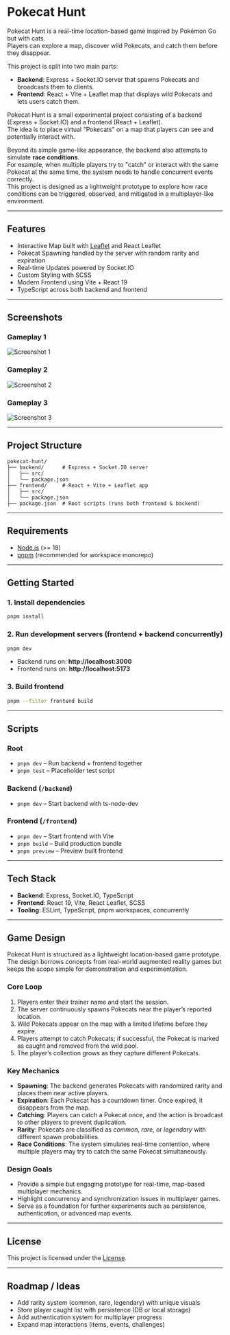 # Pokecat Hunt

Pokecat Hunt is a real-time location-based game inspired by Pokémon Go but with cats.  
Players can explore a map, discover wild Pokecats, and catch them before they disappear.  

This project is split into two main parts:

- **Backend**: Express + Socket.IO server that spawns Pokecats and broadcasts them to clients.
- **Frontend**: React + Vite + Leaflet map that displays wild Pokecats and lets users catch them.

Pokecat Hunt is a small experimental project consisting of a backend (Express + Socket.IO) and a frontend (React + Leaflet).  
The idea is to place virtual "Pokecats" on a map that players can see and potentially interact with.  

Beyond its simple game-like appearance, the backend also attempts to simulate **race conditions**.  
For example, when multiple players try to "catch" or interact with the same Pokecat at the same time, the system needs to handle concurrent events correctly.  
This project is designed as a lightweight prototype to explore how race conditions can be triggered, observed, and mitigated in a multiplayer-like environment.

---

## Features

- Interactive Map built with [Leaflet](https://leafletjs.com/) and React Leaflet  
- Pokecat Spawning handled by the server with random rarity and expiration  
- Real-time Updates powered by Socket.IO  
- Custom Styling with SCSS  
- Modern Frontend using Vite + React 19  
- TypeScript across both backend and frontend

---

## Screenshots

### Gameplay 1
![Screenshot 1](./screenshots/screenshot-1.png)

### Gameplay 2
![Screenshot 2](./screenshots/screenshot-2.png)

### Gameplay 3
![Screenshot 3](./screenshots/screenshot-3.png)

---

## Project Structure

```
pokecat-hunt/
├── backend/      # Express + Socket.IO server
│   ├── src/
│   └── package.json
├── frontend/     # React + Vite + Leaflet app
│   ├── src/
│   └── package.json
├── package.json  # Root scripts (runs both frontend & backend)
```

---

## Requirements

- [Node.js](https://nodejs.org/) (>= 18)
- [pnpm](https://pnpm.io/) (recommended for workspace monorepo)

---

## Getting Started

### 1. Install dependencies
```bash
pnpm install
```

### 2. Run development servers (frontend + backend concurrently)
```bash
pnpm dev
```

- Backend runs on: **http://localhost:3000**  
- Frontend runs on: **http://localhost:5173**

### 3. Build frontend
```bash
pnpm --filter frontend build
```

---

## Scripts

### Root
- `pnpm dev` – Run backend + frontend together
- `pnpm test` – Placeholder test script

### Backend (`/backend`)
- `pnpm dev` – Start backend with ts-node-dev

### Frontend (`/frontend`)
- `pnpm dev` – Start frontend with Vite
- `pnpm build` – Build production bundle
- `pnpm preview` – Preview built frontend

---

## Tech Stack

- **Backend**: Express, Socket.IO, TypeScript  
- **Frontend**: React 19, Vite, React Leaflet, SCSS  
- **Tooling**: ESLint, TypeScript, pnpm workspaces, concurrently  

---

## Game Design

Pokecat Hunt is structured as a lightweight location-based game prototype. The design borrows concepts from real-world augmented reality games but keeps the scope simple for demonstration and experimentation.

### Core Loop
1. Players enter their trainer name and start the session.  
2. The server continuously spawns Pokecats near the player’s reported location.  
3. Wild Pokecats appear on the map with a limited lifetime before they expire.  
4. Players attempt to catch Pokecats; if successful, the Pokecat is marked as caught and removed from the wild pool.  
5. The player’s collection grows as they capture different Pokecats.

### Key Mechanics
- **Spawning**: The backend generates Pokecats with randomized rarity and places them near active players.  
- **Expiration**: Each Pokecat has a countdown timer. Once expired, it disappears from the map.  
- **Catching**: Players can catch a Pokecat once, and the action is broadcast to other players to prevent duplication.  
- **Rarity**: Pokecats are classified as *common*, *rare*, or *legendary* with different spawn probabilities.  
- **Race Conditions**: The system simulates real-time contention, where multiple players may try to catch the same Pokecat simultaneously.

### Design Goals
- Provide a simple but engaging prototype for real-time, map-based multiplayer mechanics.  
- Highlight concurrency and synchronization issues in multiplayer games.  
- Serve as a foundation for further experiments such as persistence, authentication, or advanced map events.  

---

## License

This project is licensed under the [License](./LICENSE).

---

## Roadmap / Ideas

- Add rarity system (common, rare, legendary) with unique visuals  
- Store player caught list with persistence (DB or local storage)  
- Add authentication system for multiplayer progress  
- Expand map interactions (items, events, challenges)  
